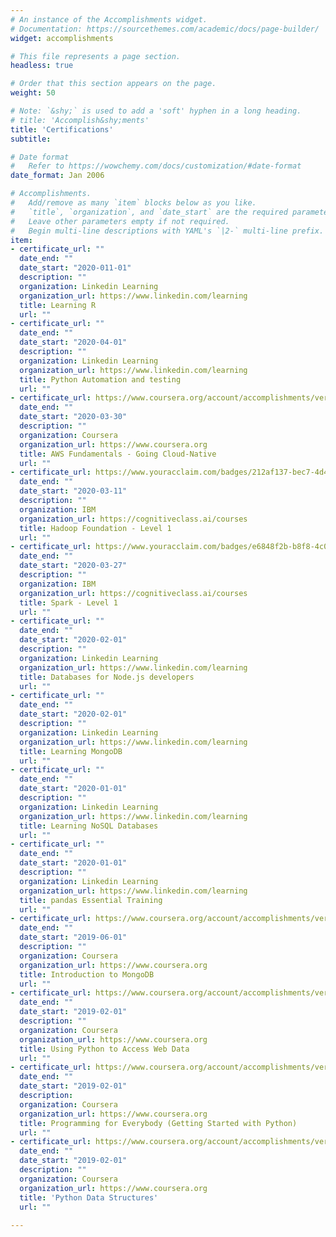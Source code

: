 ```yaml
---
# An instance of the Accomplishments widget.
# Documentation: https://sourcethemes.com/academic/docs/page-builder/
widget: accomplishments

# This file represents a page section.
headless: true

# Order that this section appears on the page.
weight: 50

# Note: `&shy;` is used to add a 'soft' hyphen in a long heading.
# title: 'Accomplish&shy;ments'
title: 'Certifications'
subtitle:

# Date format
#   Refer to https://wowchemy.com/docs/customization/#date-format
date_format: Jan 2006

# Accomplishments.
#   Add/remove as many `item` blocks below as you like.
#   `title`, `organization`, and `date_start` are the required parameters.
#   Leave other parameters empty if not required.
#   Begin multi-line descriptions with YAML's `|2-` multi-line prefix.
item:
- certificate_url: ""
  date_end: ""
  date_start: "2020-011-01"
  description: ""
  organization: Linkedin Learning
  organization_url: https://www.linkedin.com/learning
  title: Learning R
  url: ""
- certificate_url: ""
  date_end: ""
  date_start: "2020-04-01"
  description: ""
  organization: Linkedin Learning
  organization_url: https://www.linkedin.com/learning
  title: Python Automation and testing
  url: ""
- certificate_url: https://www.coursera.org/account/accomplishments/verify/Z5T8MEAAZTP3
  date_end: ""
  date_start: "2020-03-30"
  description: ""
  organization: Coursera
  organization_url: https://www.coursera.org
  title: AWS Fundamentals - Going Cloud-Native
  url: ""
- certificate_url: https://www.youracclaim.com/badges/212af137-bec7-4d46-9899-824372648901/linked_in_profile
  date_end: ""
  date_start: "2020-03-11"
  description: ""
  organization: IBM 
  organization_url: https://cognitiveclass.ai/courses
  title: Hadoop Foundation - Level 1
  url: ""
- certificate_url: https://www.youracclaim.com/badges/e6848f2b-b8f8-4c09-9386-14f3caab73ae/linked_in_profile
  date_end: ""
  date_start: "2020-03-27"
  description: ""
  organization: IBM 
  organization_url: https://cognitiveclass.ai/courses
  title: Spark - Level 1
  url: ""
- certificate_url: ""
  date_end: ""
  date_start: "2020-02-01"
  description: ""
  organization: Linkedin Learning
  organization_url: https://www.linkedin.com/learning
  title: Databases for Node.js developers
  url: ""
- certificate_url: ""
  date_end: ""
  date_start: "2020-02-01"
  description: ""
  organization: Linkedin Learning
  organization_url: https://www.linkedin.com/learning
  title: Learning MongoDB
  url: ""
- certificate_url: ""
  date_end: ""
  date_start: "2020-01-01"
  description: ""
  organization: Linkedin Learning
  organization_url: https://www.linkedin.com/learning
  title: Learning NoSQL Databases
  url: ""
- certificate_url: ""
  date_end: ""
  date_start: "2020-01-01"
  description: ""
  organization: Linkedin Learning
  organization_url: https://www.linkedin.com/learning
  title: pandas Essential Training
  url: ""
- certificate_url: https://www.coursera.org/account/accomplishments/verify/KWMBRYNACFM4
  date_end: ""
  date_start: "2019-06-01"
  description: ""
  organization: Coursera
  organization_url: https://www.coursera.org
  title: Introduction to MongoDB
  url: ""
- certificate_url: https://www.coursera.org/account/accomplishments/verify/LUKWH5C6LDGK
  date_end: ""
  date_start: "2019-02-01"
  description: ""
  organization: Coursera
  organization_url: https://www.coursera.org
  title: Using Python to Access Web Data
  url: ""
- certificate_url: https://www.coursera.org/account/accomplishments/verify/B4R2FN6EAA3T
  date_end: ""
  date_start: "2019-02-01"
  description: 
  organization: Coursera
  organization_url: https://www.coursera.org
  title: Programming for Everybody (Getting Started with Python)
  url: ""
- certificate_url: https://www.coursera.org/account/accomplishments/verify/LHRU34LSYYVL
  date_end: ""
  date_start: "2019-02-01"
  description: ""
  organization: Coursera
  organization_url: https://www.coursera.org
  title: 'Python Data Structures'
  url: ""
  
---
```


